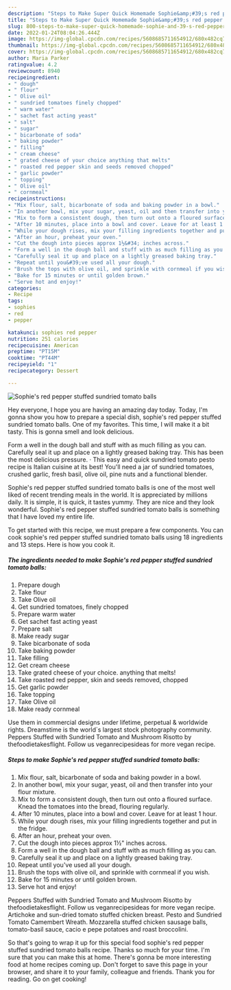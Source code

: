 ```yaml
---
description: "Steps to Make Super Quick Homemade Sophie&amp;#39;s red pepper stuffed sundried tomato balls"
title: "Steps to Make Super Quick Homemade Sophie&amp;#39;s red pepper stuffed sundried tomato balls"
slug: 800-steps-to-make-super-quick-homemade-sophie-and-39-s-red-pepper-stuffed-sundried-tomato-balls
date: 2022-01-24T08:04:26.444Z
image: https://img-global.cpcdn.com/recipes/5608685711654912/680x482cq70/sophies-red-pepper-stuffed-sundried-tomato-balls-recipe-main-photo.jpg
thumbnail: https://img-global.cpcdn.com/recipes/5608685711654912/680x482cq70/sophies-red-pepper-stuffed-sundried-tomato-balls-recipe-main-photo.jpg
cover: https://img-global.cpcdn.com/recipes/5608685711654912/680x482cq70/sophies-red-pepper-stuffed-sundried-tomato-balls-recipe-main-photo.jpg
author: Maria Parker
ratingvalue: 4.2
reviewcount: 8940
recipeingredient:
- " dough"
- " flour"
- " Olive oil"
- " sundried tomatoes finely chopped"
- " warm water"
- " sachet fast acting yeast"
- " salt"
- " sugar"
- " bicarbonate of soda"
- " baking powder"
- " filling"
- " cream cheese"
- " grated cheese of your choice anything that melts"
- " roasted red pepper skin and seeds removed chopped"
- " garlic powder"
- " topping"
- " Olive oil"
- " cornmeal"
recipeinstructions:
- "Mix flour, salt, bicarbonate of soda and baking powder in a bowl."
- "In another bowl, mix your sugar, yeast, oil and then transfer into your flour mixture."
- "Mix to form a consistent dough, then turn out onto a floured surface. Knead the tomatoes into the bread, flouring regularly."
- "After 10 minutes, place into a bowl and cover. Leave for at least 1 hour."
- "While your dough rises, mix your filling ingredients together and put in the fridge."
- "After an hour, preheat your oven."
- "Cut the dough into pieces approx 1½&#34; inches across."
- "Form a well in the dough ball and stuff with as much filling as you can."
- "Carefully seal it up and place on a lightly greased baking tray."
- "Repeat until you&#39;ve used all your dough."
- "Brush the tops with olive oil, and sprinkle with cornmeal if you wish."
- "Bake for 15 minutes or until golden brown."
- "Serve hot and enjoy!"
categories:
- Recipe
tags:
- sophies
- red
- pepper

katakunci: sophies red pepper 
nutrition: 251 calories
recipecuisine: American
preptime: "PT15M"
cooktime: "PT44M"
recipeyield: "1"
recipecategory: Dessert

---
```



![Sophie&#39;s red pepper stuffed sundried tomato balls](https://img-global.cpcdn.com/recipes/5608685711654912/680x482cq70/sophies-red-pepper-stuffed-sundried-tomato-balls-recipe-main-photo.jpg)

Hey everyone, I hope you are having an amazing day today. Today, I'm gonna show you how to prepare a special dish, sophie&#39;s red pepper stuffed sundried tomato balls. One of my favorites. This time, I will make it a bit tasty. This is gonna smell and look delicious.

Form a well in the dough ball and stuff with as much filling as you can. Carefully seal it up and place on a lightly greased baking tray. This has been the most delicious pressure. · This easy and quick sundried tomato pesto recipe is Italian cuisine at its best! You&#39;ll need a jar of sundried tomatoes, crushed garlic, fresh basil, olive oil, pine nuts and a functional blender.

Sophie&#39;s red pepper stuffed sundried tomato balls is one of the most well liked of recent trending meals in the world. It is appreciated by millions daily. It is simple, it is quick, it tastes yummy. They are nice and they look wonderful. Sophie&#39;s red pepper stuffed sundried tomato balls is something that I have loved my entire life.


To get started with this recipe, we must prepare a few components. You can cook sophie&#39;s red pepper stuffed sundried tomato balls using 18 ingredients and 13 steps. Here is how you cook it.

<!--inarticleads1-->

##### The ingredients needed to make Sophie&#39;s red pepper stuffed sundried tomato balls:

1. Prepare  dough
1. Take  flour
1. Take  Olive oil
1. Get  sundried tomatoes, finely chopped
1. Prepare  warm water
1. Get  sachet fast acting yeast
1. Prepare  salt
1. Make ready  sugar
1. Take  bicarbonate of soda
1. Take  baking powder
1. Take  filling
1. Get  cream cheese
1. Take  grated cheese of your choice. anything that melts!
1. Take  roasted red pepper, skin and seeds removed, chopped
1. Get  garlic powder
1. Take  topping
1. Take  Olive oil
1. Make ready  cornmeal


Use them in commercial designs under lifetime, perpetual &amp; worldwide rights. Dreamstime is the world`s largest stock photography community. Peppers Stuffed with Sundried Tomato and Mushroom Risotto by thefoodietakesflight. Follow us veganrecipesideas for more vegan recipe. 

<!--inarticleads2-->

##### Steps to make Sophie&#39;s red pepper stuffed sundried tomato balls:

1. Mix flour, salt, bicarbonate of soda and baking powder in a bowl.
1. In another bowl, mix your sugar, yeast, oil and then transfer into your flour mixture.
1. Mix to form a consistent dough, then turn out onto a floured surface. Knead the tomatoes into the bread, flouring regularly.
1. After 10 minutes, place into a bowl and cover. Leave for at least 1 hour.
1. While your dough rises, mix your filling ingredients together and put in the fridge.
1. After an hour, preheat your oven.
1. Cut the dough into pieces approx 1½&#34; inches across.
1. Form a well in the dough ball and stuff with as much filling as you can.
1. Carefully seal it up and place on a lightly greased baking tray.
1. Repeat until you&#39;ve used all your dough.
1. Brush the tops with olive oil, and sprinkle with cornmeal if you wish.
1. Bake for 15 minutes or until golden brown.
1. Serve hot and enjoy!


Peppers Stuffed with Sundried Tomato and Mushroom Risotto by thefoodietakesflight. Follow us veganrecipesideas for more vegan recipe. Artichoke and sun-dried tomato stuffed chicken breast. Pesto and Sundried Tomato Camembert Wreath. Mozzarella stuffed chicken sausage balls, tomato-basil sauce, cacio e pepe potatoes and roast broccolini. 

So that's going to wrap it up for this special food sophie&#39;s red pepper stuffed sundried tomato balls recipe. Thanks so much for your time. I'm sure that you can make this at home. There's gonna be more interesting food at home recipes coming up. Don't forget to save this page in your browser, and share it to your family, colleague and friends. Thank you for reading. Go on get cooking!
